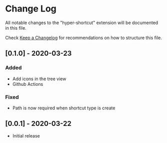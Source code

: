 # Change Log

All notable changes to the "hyper-shortcut" extension will be documented in this file.

Check [Keep a Changelog](http://keepachangelog.com/) for recommendations on how to structure this file.


## [0.1.0] - 2020-03-23

### Added
- Add icons in the tree view
- Github Actions

### Fixed
- Path is now required when shortcut type is create

## [0.0.1] - 2020-03-22

- Initial release